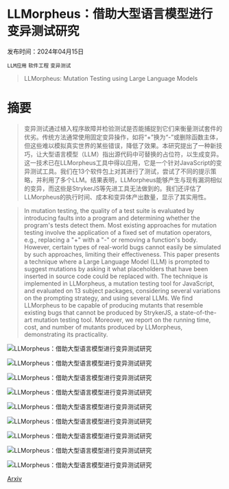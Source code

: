 # LLMorpheus：借助大型语言模型进行变异测试研究

发布时间：2024年04月15日

`LLM应用` `软件工程` `变异测试`

> LLMorpheus: Mutation Testing using Large Language Models

# 摘要

> 变异测试通过植入程序故障并检验测试是否能捕捉到它们来衡量测试套件的优劣。传统方法通常使用固定变异操作，如将“+”换为“-”或删除函数主体，但这些难以模拟真实世界的某些错误，降低了效果。本研究提出了一种新技巧，让大型语言模型（LLM）指出源代码中可替换的占位符，以生成变异。这一技术已在LLMorpheus工具中得以应用，它是一个针对JavaScript的变异测试工具。我们在13个软件包上对其进行了测试，尝试了不同的提示策略，并利用了多个LLM。结果表明，LLMorpheus能够产生与现有漏洞相似的变异，而这些是StrykerJS等先进工具无法做到的。我们还评估了LLMorpheus的执行时间、成本和变异体产出数量，显示了其实用性。

> In mutation testing, the quality of a test suite is evaluated by introducing faults into a program and determining whether the program's tests detect them. Most existing approaches for mutation testing involve the application of a fixed set of mutation operators, e.g., replacing a "+" with a "-" or removing a function's body. However, certain types of real-world bugs cannot easily be simulated by such approaches, limiting their effectiveness. This paper presents a technique where a Large Language Model (LLM) is prompted to suggest mutations by asking it what placeholders that have been inserted in source code could be replaced with. The technique is implemented in LLMorpheus, a mutation testing tool for JavaScript, and evaluated on 13 subject packages, considering several variations on the prompting strategy, and using several LLMs. We find LLMorpheus to be capable of producing mutants that resemble existing bugs that cannot be produced by StrykerJS, a state-of-the-art mutation testing tool. Moreover, we report on the running time, cost, and number of mutants produced by LLMorpheus, demonstrating its practicality.

![LLMorpheus：借助大型语言模型进行变异测试研究](../../../paper_images/2404.09952/ZipAFolderCommit.png)

![LLMorpheus：借助大型语言模型进行变异测试研究](../../../paper_images/2404.09952/ZipAFolderMutant1.png)

![LLMorpheus：借助大型语言模型进行变异测试研究](../../../paper_images/2404.09952/ZipAFolderMutant2.png)

![LLMorpheus：借助大型语言模型进行变异测试研究](../../../paper_images/2404.09952/CountriesAndTimeZonesCommit.png)

![LLMorpheus：借助大型语言模型进行变异测试研究](../../../paper_images/2404.09952/CountriesAndTimezonesMutant.png)

![LLMorpheus：借助大型语言模型进行变异测试研究](../../../paper_images/2404.09952/ImageDownloaderCommit.png)

![LLMorpheus：借助大型语言模型进行变异测试研究](../../../paper_images/2404.09952/ImageDownloaderMutant1.jpg)

![LLMorpheus：借助大型语言模型进行变异测试研究](../../../paper_images/2404.09952/ZipAFolderEventNameMutant.png)

![LLMorpheus：借助大型语言模型进行变异测试研究](../../../paper_images/2404.09952/Overview.png)

[Arxiv](https://arxiv.org/abs/2404.09952)